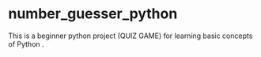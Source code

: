 # number_guesser_python
This is a beginner python project (QUIZ GAME)  for learning basic concepts of Python .
